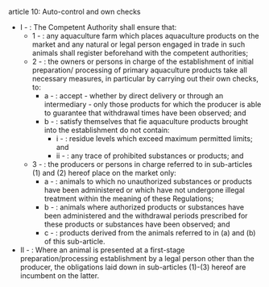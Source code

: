 article 10: Auto-control and own checks

<ul>
			<li>I - : The Competent Authority shall ensure that:<ul>
						<li>1 - : any aquaculture farm which places aquaculture products on the market and any natural or legal person engaged in trade in such animals shall register beforehand with the competent authorities;<ul>
						</ul></li>						<li>2 - : the owners or persons in charge of the establishment of initial preparation&#x2F; processing of primary aquaculture products take all necessary measures, in particular by carrying out their own checks, to:<ul>
									<li>a - : accept - whether by direct delivery or through an intermediary - only those products for which the producer is able to guarantee that withdrawal times have been observed; and<ul>
									</ul></li>									<li>b - : satisfy themselves that fie aquaculture products brought into the establishment do not contain:<ul>
												<li>i - : residue levels which exceed maximum permitted limits; and<ul>
												</ul></li>												<li>ii - : any trace of prohibited substances or products; and<ul>
												</ul></li>									</ul></li>						</ul></li>						<li>3 - : the producers or persons in charge referred to in sub-articles (1) and (2) hereof place on the market only:<ul>
									<li>a - : animals to which no unauthorized substances or products have been administered or which have not undergone illegal treatment within the meaning of these Regulations;<ul>
									</ul></li>									<li>b - : animals where authorized products or substances have been administered and the withdrawal periods prescribed for these products or substances have been observed; and<ul>
									</ul></li>									<li>c - : products derived from the animals referred to in (a) and (b) of this sub-article.<ul>
									</ul></li>						</ul></li>			</ul></li>			<li>II - : Where an animal is presented at a first-stage preparation&#x2F;processing establishment by a legal person other than the producer, the obligations laid down in sub-articles (1)-(3) hereof are incumbent on the latter.<ul>
			</ul></li></ul>